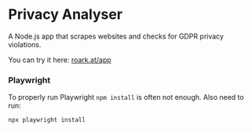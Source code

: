 # Privacy Analyser

A Node.js app that scrapes websites and checks for GDPR privacy violations.

You can try it here: [roark.at/app](https://roark.at/app)

### Playwright

To properly run Playwright ```npm install``` is often not enough. Also need to run:

```bash
npx playwright install
```
